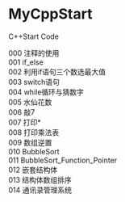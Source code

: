 # MyCppStart
C++Start Code

000 注释的使用  
001 if_else  
002 利用if语句三个数选最大值  
003 switch语句  
004 while循环与猜数字  
005 水仙花数  
006 敲7  
007 打印*  
008 打印乘法表  
009 数组逆置  
010 BubbleSort  
011 BubbleSort_Function_Pointer  
012 嵌套结构体  
013 结构体数组排序  
014 通讯录管理系统
